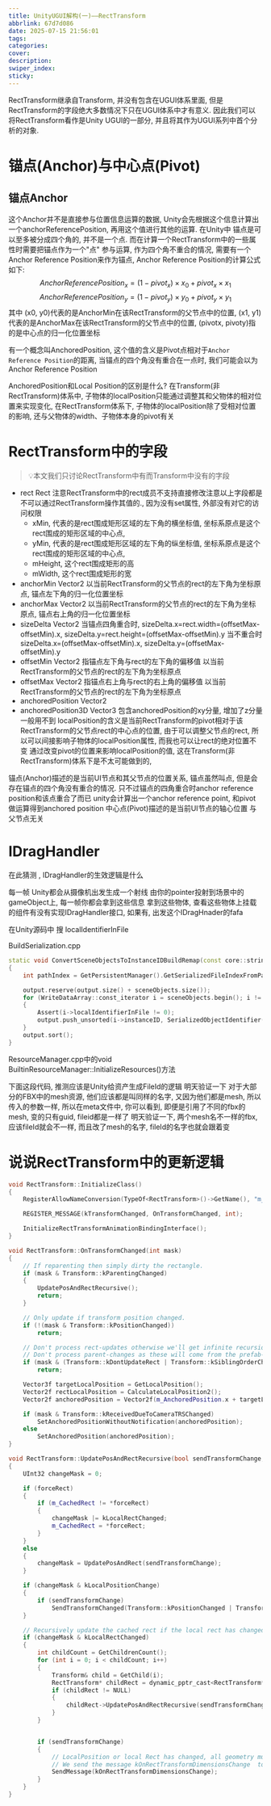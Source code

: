 ```yaml
---
title: UnityUGUI解构(一)——RectTransform
abbrlink: 67d7d086
date: 2025-07-15 21:56:01
tags:
categories:
cover:
description:
swiper_index:
sticky:
---
```

RectTransform继承自Transform, 并没有包含在UGUI体系里面, 但是RectTransform的字段绝大多数情况下只在UGUI体系中才有意义.  因此我们可以将RectTransform看作是Unity UGUI的一部分, 并且将其作为UGUI系列中首个分析的对象.

# 锚点(Anchor)与中心点(Pivot)

## 锚点Anchor
这个Anchor并不是直接参与位置信息运算的数据, Unity会先根据这个信息计算出一个anchorReferencePosition, 再用这个值进行其他的运算.
在Unity中 锚点是可以至多被分成四个角的, 并不是一个点. 而在计算一个RectTransform中的一些属性时需要把锚点作为一个"点" 参与运算, 作为四个角不重合的情况, 需要有一个Anchor Reference Position来作为锚点, 
Anchor Reference Position的计算公式如下:
$$ AnchorReferencePosition_x = (1 - pivot_x) \times x_0 + pivot_x \times x_1 $$
$$ AnchorReferencePosition_y = (1 - pivot_y) \times y_0 + pivot_y \times y_1 $$
其中 (x0, y0)代表的是AnchorMin在该RectTransform的父节点中的位置, (x1, y1)代表的是AnchorMax在该RectTransform的父节点中的位置, (pivotx, pivoty)指的是中心点的归一化位置坐标

有一个概念叫AnchoredPosition, 这个值的含义是Pivot点相对于`Anchor Reference Position`的距离, 当锚点的四个角没有重合在一点时, 我们可能会以为Anchor Reference Position

AnchoredPosition和Local Position的区别是什么?
在Transform(非RectTransform)体系中, 子物体的localPosition只能通过调整其和父物体的相对位置来实现变化, 在RectTransform体系下, 子物体的localPosition除了受相对位置的影响, 还与父物体的width、子物体本身的pivot有关

# RectTransform中的字段

> 💡本文我们只讨论RectTransform中有而Transform中没有的字段

- rect Rect 注意RectTransform中的rect成员不支持直接修改注意以上字段都是不可以通过RectTransform操作其值的., 因为没有set属性, 外部没有对它的访问权限
	- xMin, 代表的是rect围成矩形区域的左下角的横坐标值, 坐标系原点是这个rect围成的矩形区域的中心点, 
	- yMin, 代表的是rect围成矩形区域的左下角的纵坐标值, 坐标系原点是这个rect围成的矩形区域的中心点, 
	- mHeight, 这个rect围成矩形的高
	- mWidth, 这个rect围成矩形的宽
- anchorMin Vector2 以当前RectTransform的父节点的rect的左下角为坐标原点, 锚点左下角的归一化位置坐标
- anchorMax Vector2 以当前RectTransform的父节点的rect的左下角为坐标原点, 锚点右上角的归一化位置坐标
- sizeDelta Vector2 当锚点四角重合时, sizeDelta.x=rect.width=(offsetMax-offsetMin).x, sizeDelta.y=rect.height=(offsetMax-offsetMin).y 当不重合时 sizeDelta.x=(offsetMax-offsetMin).x, sizeDelta.y=(offsetMax-offsetMin).y
- offsetMin Vector2 指锚点左下角与rect的左下角的偏移值 以当前RectTransform的父节点的rect的左下角为坐标原点
- offsetMax Vector2  指锚点右上角与rect的右上角的偏移值 以当前RectTransform的父节点的rect的左下角为坐标原点
- anchoredPosition Vector2
- anchoredPosition3D Vector3 包含anchoredPosition的xy分量, 增加了z分量 一般用不到
localPosition的含义是当前RectTransform的pivot相对于该RectTransform的父节点rect的中心点的位置, 由于可以调整父节点的rect, 所以可以间接影响子物体的localPosition属性, 而我也可以让rect的绝对位置不变 通过改变pivot的位置来影响localPosition的值, 这在Transform(非RectTransform)体系下是不太可能做到的, 

锚点(Anchor)描述的是当前UI节点和其父节点的位置关系, 锚点虽然叫点, 但是会存在锚点的四个角没有重合的情况. 只不过锚点的四角重合时anchor reference position和该点重合了而已 unity会计算出一个anchor reference point, 和pivot做运算得到anchored position
中心点(Pivot)描述的是当前UI节点的轴心位置 与父节点无关



# IDragHandler

在此猜测 , IDragHandler的生效逻辑是什么


每一帧 Unity都会从摄像机出发生成一个射线 由你的pointer投射到场景中的gameObject上, 每一帧你都会拿到这些信息 拿到这些物体, 查看这些物体上挂载的组件有没有实现IDragHandler接口, 如果有, 出发这个IDragHnader的fafa


在Unity源码中 搜 localIdentifierInFile


BuildSerialization.cpp
```c++
static void ConvertSceneObjectsToInstanceIDBuildRemap(const core::string& path, const WriteDataArray& sceneObjects, InstanceIDBuildRemap& output)
{
    int pathIndex = GetPersistentManager().GetSerializedFileIndexFromPath(path);

    output.reserve(output.size() + sceneObjects.size());
    for (WriteDataArray::const_iterator i = sceneObjects.begin(); i != sceneObjects.end(); i++)
    {
        Assert(i->localIdentifierInFile != 0);
        output.push_unsorted(i->instanceID, SerializedObjectIdentifier(pathIndex, i->localIdentifierInFile));
    }
    output.sort();
}
```

ResourceManager.cpp中的void BuiltinResourceManager::InitializeResources()方法






下面这段代码, 推测应该是Unity给资产生成FileId的逻辑
明天验证一下 对于大部分的FBX中的mesh资源, 他们应该都是叫同样的名字, 又因为他们都是mesh, 所以传入的参数一样, 所以在meta文件中, 你可以看到, 即便是引用了不同的fbx的mesh, 变的只有guid, fileid都是一样了 
明天验证一下, 两个mesh名不一样的fbx, 应该fileId就会不一样, 而且改了mesh的名字, fileId的名字也就会跟着变


# 说说RectTransform中的更新逻辑

```c++
void RectTransform::InitializeClass()
{
    RegisterAllowNameConversion(TypeOf<RectTransform>()->GetName(), "m_Position", "m_AnchoredPosition");

    REGISTER_MESSAGE(kTransformChanged, OnTransformChanged, int);

    InitializeRectTransformAnimationBindingInterface();
}

void RectTransform::OnTransformChanged(int mask)
{
    // If reparenting then simply dirty the rectangle.
    if (mask & Transform::kParentingChanged)
    {
        UpdatePosAndRectRecursive();
        return;
    }

    // Only update if transform position changed.
    if (!(mask & Transform::kPositionChanged))
        return;

    // Don't process rect-updates otherwise we'll get infinite recursion.
    // Don't process parent-changes as these will come from the prefab-merging code when it is dealing with sibling positioning which causes positioning issues.
    if (mask & (Transform::kDontUpdateRect | Transform::kSiblingOrderChanged))
        return;

    Vector3f targetLocalPosition = GetLocalPosition();
    Vector2f rectLocalPosition = CalculateLocalPosition2();
    Vector2f anchoredPosition = Vector2f(m_AnchoredPosition.x + targetLocalPosition.x - rectLocalPosition.x, m_AnchoredPosition.y + targetLocalPosition.y - rectLocalPosition.y);

    if (mask & Transform::kReceivedDueToCameraTRSChanged)
        SetAnchoredPositionWithoutNotification(anchoredPosition);
    else
        SetAnchoredPosition(anchoredPosition);
}

void RectTransform::UpdatePosAndRectRecursive(bool sendTransformChange, const Rectf* forceRect)
{
    UInt32 changeMask = 0;

    if (forceRect)
    {
        if (m_CachedRect != *forceRect)
        {
            changeMask |= kLocalRectChanged;
            m_CachedRect = *forceRect;
        }
    }
    else
    {
        changeMask = UpdatePosAndRect(sendTransformChange);
    }

    if (changeMask & kLocalPositionChange)
    {
        if (sendTransformChange)
            SendTransformChanged(Transform::kPositionChanged | Transform::kDontUpdateRect);
    }

    // Recursively update the cached rect if the local rect has changed
    if (changeMask & kLocalRectChanged)
    {
        int childCount = GetChildrenCount();
        for (int i = 0; i < childCount; i++)
        {
            Transform& child = GetChild(i);
            RectTransform* childRect = dynamic_pptr_cast<RectTransform*>(&child);
            if (childRect != NULL)
            {
                childRect->UpdatePosAndRectRecursive(sendTransformChange);
            }
        }


        if (sendTransformChange)
        {
            // LocalPosition or local Rect has changed, all geometry must be recomputed.
            // We send the message kOnRectTransformDimensionsChange  to children first, and then to their parents and so on.
            SendMessage(kOnRectTransformDimensionsChange);
        }
    }
}
```